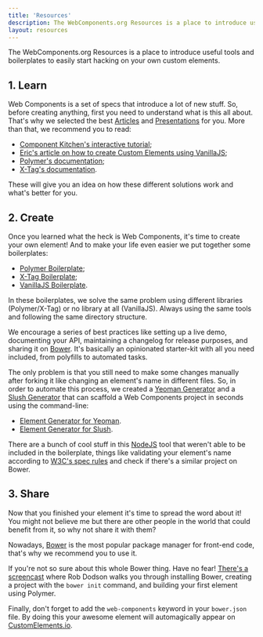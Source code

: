 ```yaml
---
title: 'Resources'
description: The WebComponents.org Resources is a place to introduce useful tools and boilerplates to easily start hacking on your own custom elements.
layout: resources
---
```


The WebComponents.org Resources is a place to introduce useful tools and boilerplates to easily start hacking on your own custom elements.

## 1. Learn

Web Components is a set of specs that introduce a lot of new stuff. So, before creating anything, first you need to understand what is this all about. That's why we selected the best [Articles](/articles/) and [Presentations](/articles/) for you. More than that, we recommend you to read:

* [Component Kitchen's interactive tutorial](http://component.kitchen/tutorial);
* [Eric's article on how to create Custom Elements using VanillaJS](http://www.html5rocks.com/en/tutorials/webcomponents/customelements/);
* [Polymer's documentation](http://www.polymer-project.org/docs/polymer/polymer.html);
* [X-Tag's documentation](http://x-tags.org/docs).

These will give you an idea on how these different solutions work and what's better for you.

## 2. Create

Once you learned what the heck is Web Components, it's time to create your own element! And to make your life even easier we put together some boilerplates:

* [Polymer Boilerplate](https://github.com/webcomponents/polymer-boilerplate);
* [X-Tag Boilerplate](https://github.com/webcomponents/x-tag-boilerplate);
* [VanillaJS Boilerplate](https://github.com/webcomponents/element-boilerplate).

In these boilerplates, we solve the same problem using different libraries (Polymer/X-Tag) or no library at all (VanillaJS). Always using the same tools and following the same directory structure.

We encourage a series of best practices like setting up a live demo, documenting your API, maintaining a changelog for release purposes, and sharing it on [Bower](http://bower.io/). It's basically an opinionated starter-kit with all you need included, from polyfills to automated tasks.

The only problem is that you still need to make some changes manually after forking it like changing an element's name in different files. So, in order to automate this process, we created a [Yeoman Generator](http://yeoman.io/) and a [Slush Generator](http://slushjs.github.io/#/) that can scaffold a Web Components project in seconds using the command-line:

* [Element Generator for Yeoman](https://github.com/webcomponents/element-boilerplate).
* [Element Generator for Slush](https://github.com/webcomponents/slush-element).

There are a bunch of cool stuff in this [NodeJS](http://nodejs.org/) tool that weren't able to be included in the boilerplate, things like validating your element's name according to [W3C's spec rules](http://www.w3.org/TR/custom-elements/#concepts) and check if there's a similar project on Bower.

## 3. Share

Now that you finished your element it's time to spread the word about it! You might not believe me but there are other people in the world that could benefit from it, so why not share it with them?

Nowadays, [Bower](http://bower.io/) is the most popular package manager for front-end code, that's why we recommend you to use it.

If you're not so sure about this whole Bower thing. Have no fear! [There's a screencast](https://www.youtube.com/watch?v=1rz334A8U7o) where Rob Dodson walks you through installing Bower, creating a project with the `bower init` command, and building your first element using Polymer.

Finally, don't forget to add the `web-components` keyword in your `bower.json` file. By doing this your awesome element will automagically appear on [CustomElements.io](http://customelements.io/).
